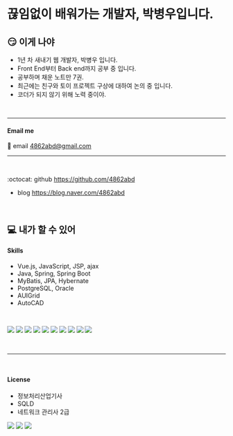 # 끊임없이 배워가는 개발자, 박병우입니다.

## :smirk: 이게 나야
- 1년 차 새내기 웹 개발자, 박병우 입니다.
- Front End부터 Back end까지 공부 중 입니다.
- 공부하며 채운 노트만 7권.
- 최근에는 친구와 토이 프로젝트 구상에 대하여 논의 중 입니다.
- 코더가 되지 않기 위해 노력 중이야.

<br>
<hr>

#### Email me
:email: email
4862abd@gmail.com

<hr>
<br>

:octocat: github
https://github.com/4862abd

+ blog
https://blog.naver.com/4862abd

<br>

## :computer: 내가 할 수 있어
#### Skills
- Vue.js, JavaScript, JSP, ajax
- Java, Spring, Spring Boot
- MyBatis, JPA, Hybernate
- PostgreSQL, Oracle
- AUIGrid
- AutoCAD

<br>

<img src="https://img.shields.io/badge/HTML5-F0F0F0?style=flat-square&logo=HTML5&logoColor=E34F26"/></a>
<img src="https://img.shields.io/badge/CSS3-F0F0F0?style=flat-square&logo=CSS3&logoColor=1572B6"/></a>
<img src="https://img.shields.io/badge/Vue.js-F0F0F0?style=flat-square&logo=Vue.js&logoColor=4FC08D"/></a>
<img src="https://img.shields.io/badge/JavaScript-F0F0F0?style=flat-square&logo=JavaScript&logoColor=lightgrey"/></a>
<img src="https://img.shields.io/badge/Java-F0F0F0?style=flat-square&logo=Java&logoColor=red"/></a>
<img src="https://img.shields.io/badge/Spring-F0F0F0?style=flat-square&logo=Spring&logoColor=6DB33F"/></a>
<img src="https://img.shields.io/badge/SpringBoot-F0F0F0?style=flat-square&logo=SpringBoot&logoColor=6DB33F"/></a>
<img src="https://img.shields.io/badge/Hibernate-F0F0F0?style=flat-square&logo=Hibernate&logoColor=59666C"/></a>
<img src="https://img.shields.io/badge/PostgreSQL-F0F0F0?style=flat-square&logo=PostgreSQL&logoColor=4169E1"/></a>
<img src="https://img.shields.io/badge/Oracle-F0F0F0?style=flat-square&logo=Oracle&logoColor=F80000"/></a>

<br>
<hr>
<br>

#### License
- 정보처리산업기사
- SQLD
- 네트워크 관리사 2급

<img src="https://img.shields.io/badge/정보처리산업기사-F0F0F0?style=flat-square"/></a>
<img src="https://img.shields.io/badge/SQLD-F0F0F0?style=flat-square"/></a>
<img src="https://img.shields.io/badge/네트워크 관리사-F0F0F0?style=flat-square"/></a>


<!--
**4862abd/4862abd** is a ✨ _special_ ✨ repository because its `README.md` (this file) appears on your GitHub profile.

Here are some ideas to get you started:

- 🔭 I’m currently working on ...
- 🌱 I’m currently learning ...
- 👯 I’m looking to collaborate on ...
- 🤔 I’m looking for help with ...
- 💬 Ask me about ...
- 📫 How to reach me: ...
- 😄 Pronouns: ...
- ⚡ Fun fact: ...
-->
